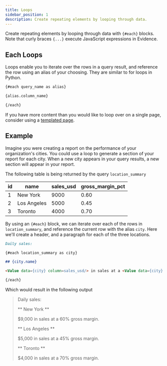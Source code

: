 ```yaml
---
title: Loops
sidebar_position: 1
description: Create repeating elements by looping through data.
---
```


Create repeating elements by looping through data with `{#each}` blocks. Note that curly braces `{...}` execute JavaScript expressions in Evidence.

## Each Loops

Loops enable you to iterate over the rows in a query result, and reference the row using an alias of your choosing. They are similar to for loops in Python.

```markdown
{#each query_name as alias}

{alias.column_name}

{/each}
```

If you have more content than you would like to loop over on a single page, consider using a [templated page](../templated-pages).

## Example

Imagine you were creating a report on the performance of your organization's cities. You could use a loop to generate a section of your report for each city. When a new city appears in your query results, a new section will appear in your report.

The following table is being returned by the query `location_summary`

| id  | name        | sales_usd | gross_margin_pct |
| --- | ----------- | --------- | ---------------- |
| 1   | New York    | 9000      | 0.60             |
| 2   | Los Angeles | 5000      | 0.45             |
| 3   | Toronto     | 4000      | 0.70             |

By using an `{#each}` block, we can iterate over each of the rows in `location_summary`, and reference the current row with the alias `city`. Here we'll create a header, and a paragraph for each of the three locations.

```markdown
Daily sales:

{#each location_summary as city}

## {city.name}

<Value data={city} column=sales_usd/> in sales at a <Value data={city} column=gross_margin_pct/> gross margin.

{/each}
```

Which would result in the following output

> Daily sales:
>
> ** New York **
>
> $9,000 in sales at a 60% gross margin.
>
> ** Los Angeles **
>
> $5,000 in sales at a 45% gross margin.
>
> ** Toronto **
>
> $4,000 in sales at a 70% gross margin.
